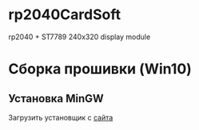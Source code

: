 # rp2040CardSoft
rp2040 + ST7789 240x320 display module

# Сборка прошивки (Win10)
## Установка MinGW
Загрузить установщик с [сайта](https://winlibs.com)
